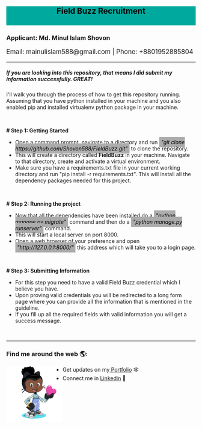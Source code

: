 <div style="background: #00a99d; text-align: center; color: #000; padding-bottom: 8px">
    <h2 align="center">Field Buzz Recruitment</h2>
</div>


<h3>Applicant: Md. Minul Islam Shovon</h3>
<p style="font-size: 17px">Email: mainulislam588@gmail.com | Phone: +8801952885804</p>
<hr>

<h5>If you are looking into this repository, that means I did submit my information successfully. GREAT!</h5>
<p>I'll walk you through the process of how to get this repository running.
Assuming that you have python installed in your machine and you also enabled 
pip and installed virtualenv python package in your machine.</p>
<br />

<p><b># Step 1: Getting Started</b></p>
<ul>
    <li>Open a command prompt, navigate to a directory and run 
    <span style="background: #acacac; color: black; padding: 5px">
    <i>"git clone https://github.com/Shovon588/FieldBuzz.git"</i></span> 
    to clone the repository.</li>
    <li>This will create a directory called <b>FieldBuzz</b> in your machine. Navigate to 
    that directory, create and activate a virtual environment.</li>
    <li>Make sure you have a requirements.txt file in your current working
     directory and run "pip install -r requirements.txt". This will install
     all the dependency packages needed for this project.</li>
</ul>

<br>

<p><b># Step 2: Running the project</b></p>
<ul>
    <li>Now that all the dependencies have been installed do a 
    <span style="background: #acacac; color: black; padding: 5px">
    <i>"python manage.py migrate"</i></span> command and then do a 
    <span style="background: #acacac; color: black; padding: 5px">
    <i>"python manage.py runserver"</i></span> command.</li>
    <li>This will start a local server on port 8000.</li>
    <li>Open a web browser of your preference and open 
    <span style="background: #acacac; color: black; padding: 5px">
    <i>"http://127.0.0.1:8000/"</i></span> this address which will 
    take you to a login page.</li>
</ul>


<br>

<p><b># Step 3: Submitting Information</b></p>
<ul>
    <li>For this step you need to have a valid Field Buzz credential 
    which I believe you have.</li>
    <li>Upon proving valid credentials you will be redirected to a long form 
    page where you can provide all the information that is mentioned in the guideline.</li>
    <li>If you fill up all the required fields with valid information you will 
    get a success message.</li>
</ul>


<br>
<hr>

<h3>Find me around the web 🌎:</h3> 
<a href="https://minulislam.xyz/"><img align="left" width="150" height="150" src="https://github.com/Shovon588/shovon588/blob/main/assets/octogif.gif"></a>
<ul>
    <li>Get updates on my<a href="https://minulislam.xyz/" target="_blank"> Portfolio</a> 🕸</li>
    <li>Connect me in <a href="https://www.linkedin.com/in/mainulislam588/" target="_blank"> Linkedin</a> 💼</li>
</ul>

